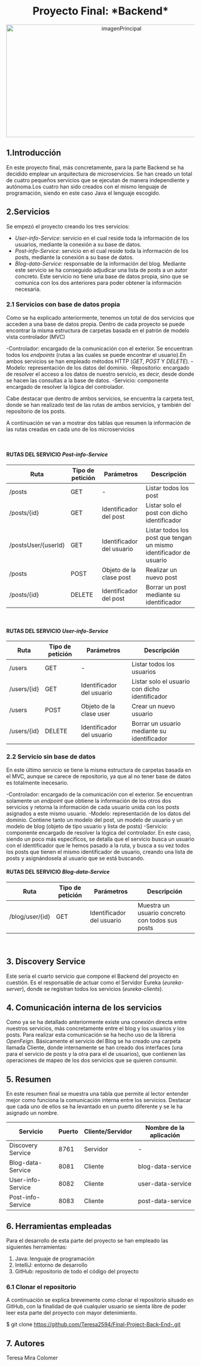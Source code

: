 <h1 align="center">Proyecto Final: *Backend* </h1>



<div align="center">
<img alt="imagenPrincipal" src="https://www.hostinger.es/tutoriales/wp-content/uploads/sites/7/2019/02/what-is-a-blog.webp" width="600" height="300"/> </div>

## 1.Introducción
En este proyecto final, más concretamente, para la parte Backend se ha decidido emplear un arquitectura de microservicios.
Se han creado un total de cuatro pequeños servicios que se ejecutan de manera independiente y autónoma.Los cuatro han sido creados
con el mismo lenguaje de programación, siendo en este caso Java el lenguaje escogido. 

## 2.Servicios
Se empezó el proyecto creando los tres servicios:

- *User-info-Service*: servicio en el cual reside toda la información de los usuarios, mediante la conexión a su base de datos. 
- *Post-info-Service*: servicio en el cual reside toda la información de los posts, mediante la conexión a su base de datos. 
- *Blog-data-Service*: responsable de la información del blog. Mediante este servicio se ha conseguido adjudicar una lista de posts 
a un autor concreto. Este servicio no tiene una base de datos propia, sino que se comunica con los dos anteriores para poder obtener 
la información necesaria. 

### 2.1 Servicios con base de datos propia

Como se ha explicado anteriormente, tenemos un total de dos servicios que acceden a una base de datos propia. Dentro de cada proyecto 
se puede encontrar la misma estructura de carpetas basada en el patrón de modelo vista controlador (MVC)

-Controlador: encargado de la comunicación con el exterior. Se encuentran todos los *endpoints* (rutas a las cuales se puede encontrar
el usuario).En ambos servicios se han empleado métodos HTTP (*GET*, *POST* Y *DELETE*). 
-Modelo: representación de los datos del dominio.
-Repositorio: encargado de resolver el acceso a los datos de nuestro servicio, es decir, desde donde se hacen las consultas a la base 
de datos.
-Servicio: componente encargado de resolver la lógica del controlador. 

Cabe destacar que dentro de ambos servicios, se encuentra la carpeta test, donde se han realizado test de las rutas de ambos servicios, 
y también del repositorio de los posts. 

A continuación se van a mostrar dos tablas que resumen la información de las rutas creadas en cada uno de los microservicios

 <br>

#### RUTAS DEL SERVICIO *Post-info-Service* ####

| Ruta | Tipo de petición | Parámetros | Descripción | 
| --- | --- |  --- |  --- |
| /posts | GET | - | Listar todos los post  |
| /posts/{id} | GET | Identificador del post | Listar solo el post con dicho identificador |
| /postsUser/{userId} | GET | Identificador del usuario | Listar todos los post que tengan un mismo identificador de usuario |
| /posts | POST | Objeto de la clase post | Realizar un nuevo post |
| /posts/{id} | DELETE | Identificador del post  | Borrar un post mediante su identificador |

<br>

#### RUTAS DEL SERVICIO *User-info-Service* ####

| Ruta | Tipo de petición | Parámetros | Descripción | 
| --- | --- |  --- |  --- |
| /users | GET | - | Listar todos los usuarios  |
| /users/{id} | GET | Identificador del usuario | Listar solo el usuario con dicho identificador |
| /users| POST | Objeto de la clase user | Crear un nuevo usuario |
| /users/{id} | DELETE | Identificador del usuario  | Borrar un usuario mediante su identificador |


### 2.2 Servicio sin base de datos 
En este último servicio se tiene la misma estructura de carpetas basada en el MVC, aunque se carece de repositorio, ya que al no
tener base de datos es totalmente inecesario. 

-Controlador: encargado de la comunicación con el exterior. Se encuentran solamente un *endpoint* que obtiene la información de los
otros dos servicios y retorna la información de cada usuario unida con los posts asignados a este mismo usuario.
-Modelo: representación de los datos del dominio. Contiene tanto un modelo del post, un modelo de usuario y un modelo de blog (objeto 
de tipo usuario y lista de posts)
-Servicio: componente encargado de resolver la lógica del controlador. En este caso, siendo un poco más especificos, se detalla que el 
servicio busca un usuario con el identificador que le hemos pasado a la ruta, y busca a su vez todos los posts que tienen el mismo identificador
de usuario, creando una lista de posts y asignándosela al usuario que se está buscando. 

#### RUTAS DEL SERVICIO *Blog-data-Service* ####

| Ruta | Tipo de petición | Parámetros | Descripción | 
| --- | --- |  --- |  --- |
| /blog/user/{id} | GET | Identificador del usuario | Muestra un usuario concreto con todos sus posts  |
<br>


## 3. Discovery Service
Este sería el cuarto servicio que compone el Backend del proyecto en cuestión. Es el responsable de actuar como el Servidor Eureka (*eureka-server*), 
donde se registran todos los servicios (*eureka-clients*).

## 4. Comunicación interna de los servicios
Como ya se ha detallado anteriormente existe una conexión directa entre nuestros servicios, más concretamente entre el blog y los usuarios
y los posts. Para realizar esta comunicación se ha hecho uso de la libreria *OpenFeign*. Básicamente el servicio del Blog se ha creado una carpeta
llamada Cliente, donde internamente se han creado dos interfaces (una para el servicio de posts y la otra para el de usuarios), que contienen
las operaciones de mapeo de los dos servicios que se quieren consumir. 

## 5. Resumen
En este resumen final se muestra una tabla que permite al lector entender mejor como funciona la comunicación interna entre los servicios. Destacar
que cada uno de ellos se ha levantado en un puerto diferente y se le ha asignado un nombre. 

| Servicio | Puerto | Cliente/Servidor | Nombre de la aplicación | 
| --- | --- |  --- |  --- |
| Discovery Service | 8761 | Servidor | - |
| Blog-data-Service | 8081 | Cliente | blog-data-service |
| User-info-Service | 8082 | Cliente | user-data-service |
| Post-info-Service | 8083 | Cliente | post-data-service |

## 6. Herramientas empleadas
Para el desarrollo de esta parte del proyecto se han empleado las siguientes herramientas:

1. Java: lenguaje de programación
2. IntelliJ: entorno de desarrollo
3. GitHub: repositorio de todo el código del proyecto

### 6.1 Clonar el repositorio
A continuación se explica brevemente como clonar el repositorio situado en GitHub, con la finalidad
de qué cualquier usuario se sienta libre de poder leer esta parte del proyecto con mayor detenimiento. 

$ git clone https://github.com/Teresa2594/Final-Project-Back-End-.git

## 7. Autores
Teresa Mira Colomer 


